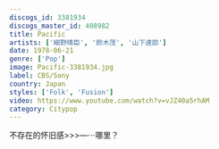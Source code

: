 ```yaml
---
discogs_id: 3381934
discogs_master_id: 408982
title: Pacific
artists: ['細野晴臣', '鈴木茂', '山下達郎']
date: 1978-06-21
genre: ['Pop']
image: Pacific-3381934.jpg
label: CBS/Sony
country: Japan
styles: ['Folk', 'Fusion']
video: https://www.youtube.com/watch?v=vJZ40a5rhAM
category: Citypop
---
```


不存在的怀旧感>>>—⋯哪里？